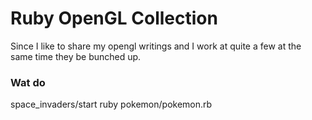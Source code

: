 Ruby OpenGL Collection
=====================

Since I like to share my opengl writings and I work at quite a few at the same time they be bunched up.

### Wat do

space_invaders/start 
ruby pokemon/pokemon.rb

